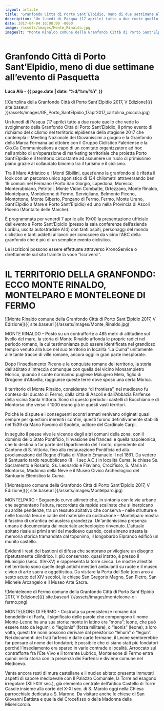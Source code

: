 ```yaml
---
layout: article
title: "Granfondo Città di Porto Sant’Elpidio, meno di due settimane all’evento di Pasquetta"
description: "Un lunedì di Pasqua (17 aprile) tutto a due ruote quello che vede lo svolgimento della Granfondo Città di Porto Sant’Elpidio, il primo evento di richiamo del ciclismo nel territorio elpidiense della stagione 2017 che contempla il Meeting Nazionale dei Giovanissimi a giugno e la Granfondo della Marca Fermana ad ottobre con il Gruppo Ciclistico Faleriense e la Gio.Ca Communications a capo di un comitato organizzatore ad hoc nell’ambito di un’operazione di marketing territoriale che proietta Porto Sant’Elpidio e il territorio circostante ad assumere un ruolo di primissimo piano grazie al collaudato binomio tra il turismo e il ciclismo."
date: 2017-04-04 10:00:00 -0600
image: /assets/images/Monte_Rinaldo.jpg
imagealt: "Monte Rinaldo comune della Granfondo Città di Porto Sant'Elpidio 2017, V Edizione"
---
```


# Granfondo Città di Porto Sant’Elpidio, meno di due settimane all’evento di Pasquetta

#### Luca Alò - {{ page.date | date: '%d/%m/%Y' }}

![Cartolina della Granfondo Città di Porto Sant'Elpidio 2017, V Edizione]({{ site.baseurl }}/assets/images/GF_Porto_SantElpidio_17apr2017_cartolina_piccola.jpg)

Un lunedì di Pasqua (17 aprile) tutto a due ruote quello che vede lo svolgimento della Granfondo Città di Porto Sant’Elpidio, il primo evento di richiamo del ciclismo nel territorio elpidiense della stagione 2017 che contempla il Meeting Nazionale dei Giovanissimi a giugno e la Granfondo della Marca Fermana ad ottobre con il Gruppo Ciclistico Faleriense e la Gio.Ca Communications a capo di un comitato organizzatore ad hoc nell’ambito di un’operazione di marketing territoriale che proietta Porto Sant’Elpidio e il territorio circostante ad assumere un ruolo di primissimo piano grazie al collaudato binomio tra il turismo e il ciclismo.

Tra il Mare Adriatico e i Monti Sibillini, quest’anno la granfondo si è rifatta il look con un percorso unico agonistico di 134 chilometri attraversando ben 19 comuni nel Fermano (Porto San Giorgio, Lapedona, Moresco, Monterubbiano, Petritoli, Monte Vidon Combatte, Ortezzano, Monte Rinaldo, Montelparo, Monteleone di Fermo, Servigliano, Belmonte Piceno, Montottone, Monte Giberto, Ponzano di Fermo, Fermo, Monte Urano, Sant’Elpidio a Mare e Porto Sant’Elpidio) ed uno nella Provincia di Ascoli Piceno (Montalto delle Marche).

È programmata per venerdì 7 aprile alle 19:00 la presentazione ufficiale dell’evento a Porto Sant’Elpidio (presso la sala conferenze dell’azienda Loriblu, uscita autostradale A14) con tanti ospiti, personaggi del mondo ciclistico e tanti addetti ai lavori per conoscere da vicino l’ABC della granfondo che è più di un semplice evento ciclistico.

Le iscrizioni possono essere effettuate attraverso KronoService o direttamente sul sito tramite la voce "Iscriversi".

# IL TERRITORIO DELLA GRANFONDO: ECCO MONTE RINALDO, MONTELPARO E MONTELEONE DI FERMO

![Monte Rinaldo comune della Granfondo Città di Porto Sant'Elpidio 2017, V Edizione]({{ site.baseurl }}/assets/images/Monte_Rinaldo.jpg)

MONTE RINALDO – Posto su un contrafforte a 485 metri di altitudine sul livello del mare, la storia di Monte Rinaldo affonda le proprie radici nel periodo romano, la cui testimonianza può essere identificata nel grandioso tempio venuto alla luce nel suo territorio in località “La Cuma” unitamente alle tante tracce di ville romane, ancora oggi in gran parte inesplorate.

Dopo l’insediamento Piceno e le conquiste romane del territorio, la storia dell’abitato s’intreccia comunque con quella del vicino Monsampietro Morico, quando il conte normanno pugliese Malugero Melo, figlio di Drogone d’Altavilla, raggiunse queste terre dove sposò una certa Mòrica.

Il territorio di Monte Rinaldo, considerato “di frontiera”, nel medioevo fu conteso dal ducato di Fermo, dalla città di Ascoli e dall’Abbazia Farfense della vicina Santa Vittoria. Sono di questo periodo i castelli di Bucchiano e di Montorso che verso il 1000 erano già in questi vasti territori.

Poiché le dispute e i conseguenti scontri armati venivano originati quasi sempre per questioni inerenti i confini, questi furono definitivamente stabiliti nel 1539 da Mario Favonio di Spoleto, uditore del Cardinale Carpi.

In seguito il paese vive le vicende degli altri comuni della zona, con il dominio dello Stato Pontificio, l’invasione dei francesi e quella napoleonica, che lo destina a far parte del Dipartimento del Tronto, dipendente dal Cantone di S. Vittoria, fino alla restaurazione Pontificia ed alla proclamazione del Regno d’Italia di Vittorio Emanuele II nel 1861. Da vedere il Santuario tardo repubblicano (II – I sec A.C.) in località Cuma, le chiese Ss. Sacramento e Rosario, Ss. Leonardo e Flaviano, Crocifisso, S. Maria in Montorso, Madonna della Neve e il Museo Civico Archeologico del Santuario Ellenistico la Cuma.

![Montelparo comune della Granfondo Città di Porto Sant'Elpidio 2017, V Edizione]({{ site.baseurl }}/assets/images/Montelparo.jpg)

MONTELPARO - Seguendo curve altimetriche, in sintonia con le vie urbane che segmentano l'altura, raccordate da rapide scalinate che si inerpicano su ardite pendenze, tra un tessuto abitativo che conserva - nelle strutture e nelle tonalità tenui e calde del materiale da costruzione – Montelparo mostra il fascino di un’antica ed austera grandezza. Un'antichissima presenza umana è documentata dal materiale archeologico rinvenuto. L'attuale abitato risale ai primi anni del medioevo quando, così almeno attesta la memoria storica tramandata dal toponimo, il longobardo Elprando edificò un munito castello.

Evidenti i resti dei bastioni di difesa che sembrano privilegiare un disegno ripetutamente cilindrico. Il più conservato, quasi intatto, è presso il Municipio (secc. XIV-XV) e rappresenta la torre civica. Le mostre allestite nel territorio sono quelle degli antichi mestieri ambulanti su ruote e il museo civico di arte sacra e oggettistica. Da visitare la Porta del Sole (con arco a sesto acuto del XIV secolo), le chiese San Gregorio Magno, San Pietro, San Michele Arcangelo e il Museo Arte Sacra.

![Monteleone di Fermo comune della Granfondo Città di Porto Sant'Elpidio 2017, V Edizione]({{ site.baseurl }}/assets/images/monteleone-di-fermo.png)

MONTELEONE DI FERMO - Costruita su preesistenze romane dai benedettini di Farfa, il significato delle parole che compongono il nome Monte-Leone ha una sua storia: monte in latino era “mons”; leone, che può essere nato da legumi, o “legionis” (forza militare), o “leonis” (leone); a loro volta, questi tre nomi possono derivare dal preistorico “lehum” o “legun”. Nei documenti dei frati farfensi e dalle carte fermane, il Leone sembrerebbe far pensare al nome dei fondatori; è possibile che ci siano stati più fondatori perché l'insediamento era sparso in varie contrade e località. Arroccato sul contrafforte fra l’Ete Vivo e il torrente Lubrico, Monteleone di Fermo entra quindi nella storia con la presenza dei Farfensi e diviene comune nel Medioevo.

Vanta ancora resti di mura castellane e il nucleo abitato presenta immutati aspetti di sapore medioevale con Il Palazzo Comunale, la Torre ad esagono irregolare (XIII-XIV sec.), già elemento centrale dell’antico Castello di Torre Casole insieme alla corte del X-XI sec. di S. Maroto oggi nella Chiesa parrocchiale dedicata a S. Marone. Da visitare anche le chiese di San Giovanni Battista e quella del Crocefisso o della Madonna della Misericordia.